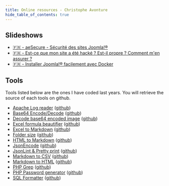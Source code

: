 ```yaml
---
title: Online resources - Christophe Avonture
hide_table_of_contents: true
---
```

<!-- cspell:ignore Sécurité,hacké,propre,facilement,avec -->
## Slideshows

* [🇫🇷 - aeSecure - Sécurité des sites Joomla!®](https://slides-security.avonture.be)
* [🇫🇷 - Est-ce que mon site a été hacké ? Est-il propre ? Comment m'en assurer ?](https://slides-hacked.avonture.be)
* [🇫🇷 - Installer Joomla!® facilement avec Docker](https://docker.avonture.be)

## Tools

Tools listed below are the ones I have coded last years. You will retrieve the source of each tools on github.

* [Apache Log reader](https://logreader.avonture.be) ([github](https://github.com/cavo789/apache_logreader))
* [Base64 Encode/Decode](https://base64.avonture.be) ([github](https://github.com/cavo789/base64))
* [Decode base64 encoded image](https://base64image.avonture.be) ([github](https://github.com/cavo789/base64_image))
* [Excel formula beautifier](https://excel-formatter.avonture.be) ([github](https://github.com/cavo789/excel_formatter))
* [Excel to Markdown](https://xls2md.avonture.be) ([github](https://github.com/cavo789/marknotes_xls2md))
* [Folder size](https://folder-size.avonture.be) ([github](https://github.com/cavo789/folder_size))
* [HTML to Markdown](https://html2md.avonture.be) ([github](https://github.com/cavo789/marknotes_html2md))
* [JsonEncode](https://jsonencode.avonture.be) ([github](https://github.com/cavo789/json_encode))
* [JsonLint & Pretty print](https://jsonlint.avonture.be) ([github](https://github.com/cavo789/jsonlint))
* [Markdown to CSV](https://csv2md.avonture.be) ([github](https://github.com/cavo789/marknotes_csv2md))
* [Markdown to HTML](https://md2html.avonture.be) ([github](https://github.com/cavo789/marknotes_md2html))
* [PHP Grep](https://php-grep.avonture.be) ([github](https://github.com/cavo789/php_grep))
* [PHP Password generator](https://php-password.avonture.be) ([github](https://github.com/cavo789/php_password))
* [SQL Formatter](https://sql-formatter.avonture.be) ([github](https://github.com/cavo789/sql_formatter))
